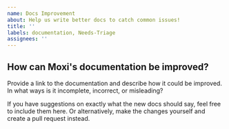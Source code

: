 ```yaml
---
name: Docs Improvement
about: Help us write better docs to catch common issues!
title: ''
labels: documentation, Needs-Triage
assignees: ''
---
```


## How can Moxi's documentation be improved?

Provide a link to the documentation and describe how it could be improved. In what ways is it incomplete, incorrect, or misleading?

If you have suggestions on exactly what the new docs should say, feel free to include them here. 
Or alternatively, make the changes yourself and create a pull request instead.
